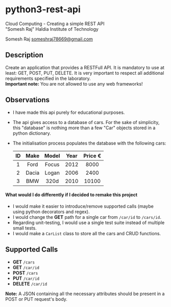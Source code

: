 # python3-rest-api
Cloud Computing - Creating a simple REST API  
"Somesh Raj" Haldia Institute of Technology 

Somesh Raj 
someshraj78669@gmail.com

## Description
Create an application that provides a RESTFull API. It is mandatory to use at
least: GET, POST, PUT, DELETE. It is very important to respect all additional
requirements specified in the laboratory.  
**Important note:** You are not allowed to use any web frameworks!

## Observations
* I have made this api purely for educational purposes.  
* The api gives access to a database of cars. For the sake of simplicity, this
"database" is nothing more than a few "Car" objects stored in a python dictionary.  
* The initialisation process populates the database with the following cars:  

    | ID  | Make  | Model | Year | Price € |
    |:---:|:-----:|:-----:|:----:|:-------:|
    | 1   | Ford  | Focus | 2012 | 8000    |
    | 2   | Dacia | Logan | 2006 | 2400    |
    | 3   | BMW   | 320d  | 2010 | 10100   |

#### What would I do differently if I decided to remake this project
* I would make it easier to introduce/remove supported calls (maybe using python decorators and regex).
* I would change the **GET** path for a single car from `/car/id` to `/cars/id`.
* Regarding unit-testing, I would use a single test suite instead of multiple small tests.
* I would make a `CarList` class to store all the cars and CRUD functions.

## Supported Calls
* **GET** `/cars`  
* **GET** `/car/id`  
* **POST** `/cars`  
* **PUT** `/car/id`  
* **DELETE** `/car/id`

**Note:** A JSON containing all the necessary attributes should be present in a
POST or PUT request's body.